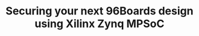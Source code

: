 ---
categories:
- bkk19
description: '> Learn how to take advantage of the built-in security features of the
  Xilinx Zynq MPSoC to prevent your IP from being compromised. Extend your platform
  using industry standard techniques to provide attestation of all firmware components
  running on your system.'
future_image:
  featured: 'true'
  path: /assets/images/featured-images/bkk19/BKK19-305.png
session_attendee_num: '6'
session_id: BKK19-305
session_room: 'Keynote Room (World Ballroom BC) '
session_slot:
  end_time: '2019-04-03 09:25:00'
  start_time: '2019-04-03 09:00:00'
session_speakers:
- speaker_bio: '> Kevin has been working with computers from an early age and specializes
    in software running in conjunction with FPGAs and Programmable Logic.'
  speaker_company: ''
  speaker_image: /assets/images/speakers/bkk19/kevin-keryk.jpg
  speaker_location: ''
  speaker_name: Kevin Keryk
  speaker_position: Avnet, Technical Marketing Manager for Engineering and Technology
  speaker_username: kevinkeryk
session_track: 96Boards
tag: session
tags:
- Boot Architecture
- Security
- Networking
- Industrial
title: Securing your next 96Boards design using Xilinx Zynq MPSoC
---